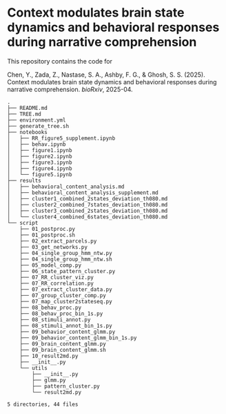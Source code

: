 # Context modulates brain state dynamics and behavioral responses during narrative comprehension

This repository contains the code for

Chen, Y., Zada, Z., Nastase, S. A., Ashby, F. G., & Ghosh, S. S. (2025). Context modulates brain state dynamics and behavioral responses during narrative comprehension. _bioRxiv_, 2025-04.

<!-- TREE_END -->
<!-- TREE_END -->
<!-- TREE_END -->
<!-- TREE_END -->
<!-- TREE_END -->
<!-- TREE_END -->
<!-- TREE_END -->
<!-- TREE_END -->
<!-- TREE_START -->
```
.
├── README.md
├── TREE.md
├── environment.yml
├── generate_tree.sh
├── notebooks
│   ├── RR_figure5_supplement.ipynb
│   ├── behav.ipynb
│   ├── figure1.ipynb
│   ├── figure2.ipynb
│   ├── figure3.ipynb
│   ├── figure4.ipynb
│   └── figure5.ipynb
├── results
│   ├── behavioral_content_analysis.md
│   ├── behavioral_content_analysis_supplement.md
│   ├── cluster1_combined_2states_deviation_th080.md
│   ├── cluster2_combined_7states_deviation_th080.md
│   ├── cluster3_combined_2states_deviation_th080.md
│   └── cluster4_combined_6states_deviation_th080.md
└── script
    ├── 01_postproc.py
    ├── 01_postproc.sh
    ├── 02_extract_parcels.py
    ├── 03_get_networks.py
    ├── 04_single_group_hmm_ntw.py
    ├── 04_single_group_hmm_ntw.sh
    ├── 05_model_comp.py
    ├── 06_state_pattern_cluster.py
    ├── 07_RR_cluster_viz.py
    ├── 07_RR_correlation.py
    ├── 07_extract_cluster_data.py
    ├── 07_group_cluster_comp.py
    ├── 07_map_cluster2stateseq.py
    ├── 08_behav_proc.py
    ├── 08_behav_proc_bin_1s.py
    ├── 08_stimuli_annot.py
    ├── 08_stimuli_annot_bin_1s.py
    ├── 09_behavior_content_glmm.py
    ├── 09_behavior_content_glmm_bin_1s.py
    ├── 09_brain_content_glmm.py
    ├── 09_brain_content_glmm.sh
    ├── 10_result2md.py
    ├── __init__.py
    └── utils
        ├── __init__.py
        ├── glmm.py
        ├── pattern_cluster.py
        └── result2md.py

5 directories, 44 files
```
<!-- TREE_END -->
